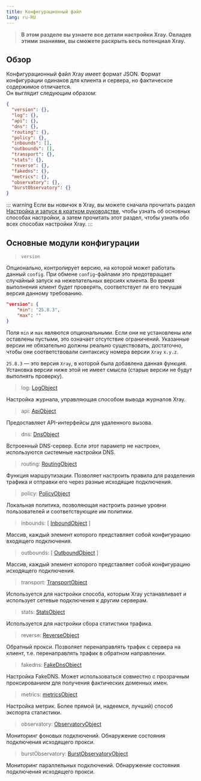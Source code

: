 ```yaml
---
title: Конфигурационный файл
lang: ru-RU
---
```


> **В этом разделе вы узнаете все детали настройки Xray. Овладев этими знаниями,
> вы сможете раскрыть весь потенциал Xray.**

## Обзор

Конфигурационный файл Xray имеет формат JSON. Формат конфигурации одинаков для
клиента и сервера, но фактическое содержимое отличается.\
Он выглядит следующим образом:

```json
{
  "version": {},
  "log": {},
  "api": {},
  "dns": {},
  "routing": {},
  "policy": {},
  "inbounds": [],
  "outbounds": [],
  "transport": {},
  "stats": {},
  "reverse": {},
  "fakedns": {},
  "metrics": {},
  "observatory": {},
  "burstObservatory": {}
}
```

::: warning Если вы новичок в Xray, вы можете сначала прочитать раздел
[Настройка и запуск в кратком руководстве](../document/install.md), чтобы узнать
об основных способах настройки, а затем прочитать этот раздел, чтобы узнать обо
всех способах настройки Xray. :::

## Основные модули конфигурации

> `version`

Опционально, контролирует версию, на которой может работать данный `config`. При
обмене `config`-файлами это предотвращает случайный запуск на нежелательных
версиях клиента. Во время выполнения клиент будет проверять, соответствует ли
его текущая версия данному требованию.

```json
"version": {
    "min": "25.8.3",
    "max": ""
}
```

Поля `min` и `max` являются опциональными. Если они не установлены или оставлены
пустыми, это означает отсутствие ограничений. Указанные версии не обязательно
должны реально существовать, достаточно, чтобы они соответствовали синтаксису
номера версии `Xray` `x.y.z`.

`25.8.3` — это версия `Xray`, в которой была добавлена данная функция. Установка
версии ниже этой не имеет смысла (старые версии не будут выполнять проверку).

> log: [LogObject](./log.md)

Настройка журнала, управляющая способом вывода журналов Xray.

> api: [ApiObject](./api.md)

Предоставляет API-интерфейсы для удаленного вызова.

> dns: [DnsObject](./dns.md)

Встроенный DNS-сервер. Если этот параметр не настроен, используются системные
настройки DNS.

> routing: [RoutingObject](./routing.md)

Функция маршрутизации. Позволяет настроить правила для разделения трафика и
отправки его через разные исходящие подключения.

> policy: [PolicyObject](./policy.md)

Локальная политика, позволяющая настроить разные уровни пользователей и
соответствующие им политики.

> inbounds: \[ [InboundObject](./inbound.md) \]

Массив, каждый элемент которого представляет собой конфигурацию входящего
подключения.

> outbounds: \[ [OutboundObject](./outbound.md) \]

Массив, каждый элемент которого представляет собой конфигурацию исходящего
подключения.

> transport: [TransportObject](./transport.md)

Используется для настройки способа, которым Xray устанавливает и использует
сетевые подключения к другим серверам.

> stats: [StatsObject](./stats.md)

Используется для настройки сбора статистики трафика.

> reverse: [ReverseObject](./reverse.md)

Обратный прокси. Позволяет перенаправлять трафик с сервера на клиент, т.е.
перенаправлять трафик в обратном направлении.

> fakedns: [FakeDnsObject](./fakedns.md)

Настройка FakeDNS. Может использоваться совместно с прозрачным проксированием
для получения фактических доменных имен.

> metrics: [metricsObject](./metrics.md)

Настройка метрик. Более прямой (и, надеемся, лучший) способ экспорта статистики.

> observatory: [ObservatoryObject](./observatory.md#observatoryobject)

Мониторинг фоновых подключений. Обнаружение состояния подключения исходящего
прокси.

> burstObservatory:
> [BurstObservatoryObject](./observatory.md#burstobservatoryobject)

Мониторинг параллельных подключений. Обнаружение состояния подключения
исходящего прокси.
